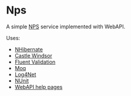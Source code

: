 # Nps
A simple <a href="https://en.wikipedia.org/wiki/Net_Promoter">NPS</a> service implemented with WebAPI.

Uses:
* <a href="http://nhibernate.info/">NHibernate</a>
* <a href="https://github.com/castleproject/Windsor">Castle Windsor</a>
* <a href="https://github.com/JeremySkinner/FluentValidation">Fluent Validation</a>
* <a href="https://github.com/Moq/moq4">Moq</a>
* <a href="https://logging.apache.org/log4net/">Log4Net</a>
* <a href="http://www.nunit.org/">NUnit</a>
* <a href="https://www.nuget.org/packages/Microsoft.AspNet.WebApi.HelpPage/5.2.3">WebAPI help pages</a>
